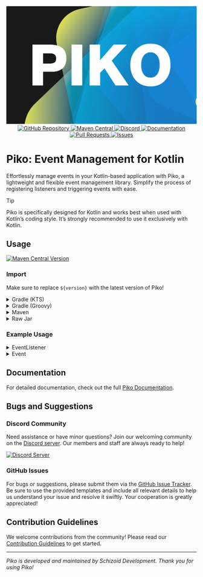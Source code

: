 <div align="center">
    <img width="600" src=".idea/icon.png" alt="Icon of Piko">
    <br>
    <a href="https://github.com/SchizoidDevelopment/piko">
        <img src="https://wsrv.nl/?url=https://cdn.jsdelivr.net/npm/@intergrav/devins-badges@3.2.0/assets/cozy-minimal/available/github_vector.svg&w=100&h=100" alt="GitHub Repository">
    </a>
    <a href="https://central.sonatype.com/artifact/dev.lyzev.api/piko">
        <img src="https://wsrv.nl/?url=https://cdn.jsdelivr.net/npm/@intergrav/devins-badges@3.2.0/assets/cozy-minimal/available/maven-central_vector.svg&w=100&h=100" alt="Maven Central">
    </a>
    <a href="https://lyzev.dev/discord">
        <img src="https://wsrv.nl/?url=https://cdn.jsdelivr.net/npm/@intergrav/devins-badges@3/assets/cozy-minimal/social/discord-plural_vector.svg&w=100&h=100" alt="Discord">
    </a>
    <a href="https://schizoiddevelopment.github.io/piko/">
        <img src="https://wsrv.nl/?url=https://cdn.jsdelivr.net/npm/@intergrav/devins-badges@3/assets/cozy-minimal/documentation/ghpages_vector.svg&w=100&h=100" alt="Documentation">
    </a>
    <a href="https://github.com/SchizoidDevelopment/piko/pulls">
        <img src="https://wsrv.nl/?url=https://cdn.jsdelivr.net/npm/@intergrav/devins-badges@3.2.0/assets/cozy-minimal/documentation/pull-requests_vector.svg&w=100&h=100" alt="Pull Requests">
    </a>
    <a href="https://github.com/SchizoidDevelopment/piko/issues">
        <img src="https://wsrv.nl/?url=https://cdn.jsdelivr.net/npm/@intergrav/devins-badges@3.2.0/assets/cozy-minimal/documentation/issues_vector.svg&w=100&h=100" alt="Issues">
    </a>
</div>

# Piko: Event Management for Kotlin

Effortlessly manage events in your Kotlin-based application with Piko, a lightweight and flexible event management library. Simplify the process of registering listeners and triggering events with ease.

> [!TIP] 
> Piko is specifically designed for Kotlin and works best when used with Kotlin’s coding style. It’s strongly recommended to use it exclusively with Kotlin.

## Usage

[![Maven Central Version](https://img.shields.io/maven-central/v/dev.lyzev.api/piko)](https://central.sonatype.com/artifact/dev.lyzev.api/piko)

### Import

Make sure to replace `${version}` with the latest version of Piko!

<details>
    <summary>Gradle (KTS)</summary>

```kt
repositories {
    mavenCentral()
}

dependencies {
    implementation("dev.lyzev.api", "piko", "${version}")
}
```

</details>

<details>
    <summary>Gradle (Groovy)</summary>

```groovy
repositories {
    mavenCentral()
}

dependencies {
    implementation 'dev.lyzev.api:piko:${version}'
}
```

</details>

<details>
    <summary>Maven</summary>

```xml
<dependencies>
    <dependency>
        <groupId>dev.lyzev.api</groupId>
        <artifactId>piko</artifactId>
        <version>${version}</version>
    </dependency>
</dependencies>
```

</details>

<details>
    <summary>Raw Jar</summary>

1. Visit the [Maven Central Repository](https://search.maven.org/artifact/dev.lyzev.api/piko) and download the JAR file for the version you need.
2. Add the downloaded JAR to your project.
3. You're good to go!

</details>

### Example Usage

<details>
    <summary>EventListener</summary>

```kt
import dev.lyzev.api.event.Event
import dev.lyzev.api.event.EventListener
import dev.lyzev.api.event.on

class TestEventListener : EventListener {

    var handle = true

    init {
        on<TestEvent>(Event.Priority.HIGH) { event ->
            if (event.a == 5)
                event.isCancelled = true
            println("TestEvent: ${event.a}")
        }
    }

    override val shouldHandleEvents
        get() = handle
}
```

</details>

<details>
    <summary>Event</summary>

```kt
import dev.lyzev.api.event.CancellableEvent

class TestEvent(val a: Int) : CancellableEvent()
```

</details>

## Documentation

For detailed documentation, check out the full [Piko Documentation](https://schizoiddevelopment.github.io/piko/).

## Bugs and Suggestions

### Discord Community

Need assistance or have minor questions? Join our welcoming community on the [Discord server](https://lyzev.dev/discord). Our members and staff are always ready to help!

[![Discord Server](https://cdn.jsdelivr.net/npm/@intergrav/devins-badges@3/assets/cozy/social/discord-plural_vector.svg)](https://lyzev.dev/discord)

### GitHub Issues

For bugs or suggestions, please submit them via the [GitHub Issue Tracker](https://github.com/SchizoidDevelopment/piko/issues). Be sure to use the provided templates and include all relevant details to help us understand your issue and resolve it swiftly. Your cooperation is greatly appreciated!

## Contribution Guidelines

We welcome contributions from the community! Please read our [Contribution Guidelines](CONTRIBUTING.md) to get started.

---
*Piko is developed and maintained by Schizoid Development. Thank you for using Piko!*
